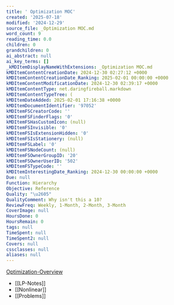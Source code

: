 ```yaml
---
title: ' Optimization MOC'
created: '2025-07-18'
modified: '2024-12-29'
source_file: _Optimization MOC.md
word_count: 9
reading_time: 0.0
children: 0
grandchildren: 0
ai_abstract: null
ai_key_terms: []
_kMDItemDisplayNameWithExtensions: _Optimization MOC.md
kMDItemContentCreationDate: 2024-12-30 02:27:12 +0000
kMDItemContentCreationDate_Ranking: 2025-02-01 00:00:00 +0000
kMDItemContentModificationDate: 2024-12-30 02:39:17 +0000
kMDItemContentType: net.daringfireball.markdown
kMDItemContentTypeTree: (
kMDItemDateAdded: 2025-02-01 17:16:38 +0000
kMDItemDocumentIdentifier: '97052'
kMDItemFSCreatorCode: ''
kMDItemFSFinderFlags: '0'
kMDItemFSHasCustomIcon: (null)
kMDItemFSInvisible: '0'
kMDItemFSIsExtensionHidden: '0'
kMDItemFSIsStationery: (null)
kMDItemFSLabel: '0'
kMDItemFSNodeCount: (null)
kMDItemFSOwnerGroupID: '20'
kMDItemFSOwnerUserID: '502'
kMDItemFSTypeCode: ''
kMDItemInterestingDate_Ranking: 2024-12-30 00:00:00 +0000
Due: null
Function: Hierarchy
Objective: Reference
Quality: "\u2605"
QualityComment: Why isn't this a 10?
ReviewFreq: Weekly, 1-Month, 2-Month, 3-Month
CoverImage: null
HoursDone: 0
HoursRemain: 0
tags: null
TimeSpent: null
TimeSpent2: null
Covers: null
cssclasses: null
aliases: null
---
```


[Optimization-Overview](Optimization-Overview.md)
- [[LP-Notes]]
- [[Nonlinear]]
- [[Problems]]
